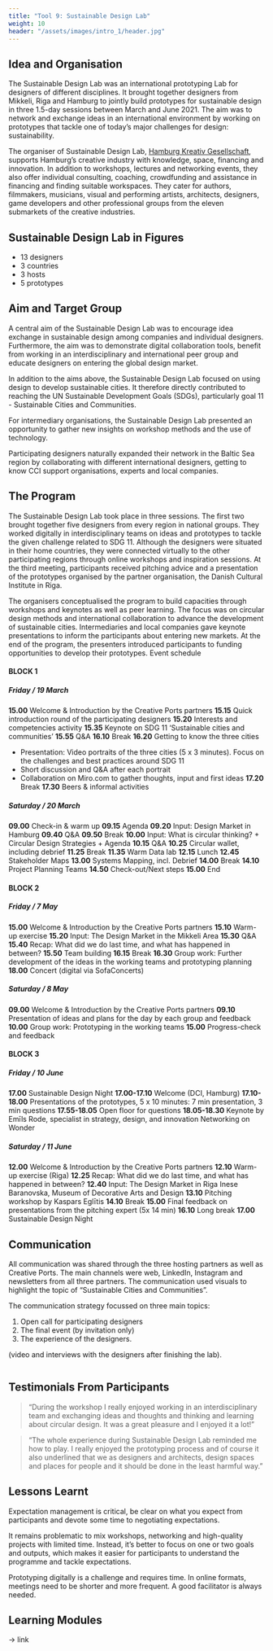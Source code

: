 ```yaml
---
title: "Tool 9: Sustainable Design Lab"
weight: 10
header: "/assets/images/intro_1/header.jpg"
---
```


## Idea and Organisation
The Sustainable Design Lab was an international prototyping Lab for designers of different disciplines. It brought together designers from Mikkeli, Riga and Hamburg to jointly build prototypes for sustainable design in three 1.5-day sessions between March and June 2021. The aim was to network and exchange ideas in an international environment by working on prototypes that tackle one of today’s major challenges for design: sustainability.

The organiser of Sustainable Design Lab, [Hamburg Kreativ Gesellschaft](https://kreativgesellschaft.org/en/), supports Hamburg’s creative industry with knowledge, space, financing and innovation. In addition to workshops, lectures and networking events, they also offer individual consulting, coaching, crowdfunding and assistance in financing and finding suitable workspaces. They cater for authors, filmmakers, musicians, visual and performing artists, architects, designers, game developers and other professional groups from the eleven submarkets of the creative industries.

## Sustainable Design Lab in Figures

* 13 designers
* 3 countries
* 3 hosts
* 5 prototypes

## Aim and Target Group
A central aim of the Sustainable Design Lab was to encourage idea exchange in sustainable design among companies and individual designers. Furthermore, the aim was to demonstrate digital collaboration tools, benefit from working in an interdisciplinary and international peer group and educate designers on entering the global design market.

In addition to the aims above, the Sustainable Design Lab focused on using design to develop sustainable cities. It therefore directly contributed to reaching the UN Sustainable Development Goals (SDGs), particularly goal 11 - Sustainable Cities and Communities.

For intermediary organisations, the Sustainable Design Lab presented an opportunity to gather new insights on workshop methods and the use of technology.

Participating designers naturally expanded their network in the Baltic Sea region by collaborating with different international designers, getting to know CCI support organisations, experts and local companies.

## The Program

The Sustainable Design Lab took place in three sessions. The first two brought together five designers from every region in national groups. They worked digitally in interdisciplinary teams on ideas and prototypes to tackle the given challenge related to SDG 11. Although the designers were situated in their home countries, they were connected virtually to the other participating regions through online workshops and inspiration sessions. At the third meeting, participants received pitching advice and a presentation of the prototypes organised by the partner organisation, the Danish Cultural Institute in Riga.

The organisers conceptualised the program to build capacities through workshops and keynotes as well as peer learning. The focus was on circular design methods and international collaboration to advance the development of sustainable cities.
Intermediaries and local companies gave keynote presentations to inform the participants about entering new markets. At the end of the program, the presenters introduced participants to funding opportunities to develop their prototypes.
Event schedule

#### BLOCK 1

##### Friday / 19 March

**15.00** Welcome & Introduction by the Creative Ports partners
**15.15** Quick introduction round of the participating designers
**15.20** Interests and competencies activity
**15.35** Keynote on SDG 11 ‘Sustainable cities and communities’
**15.55** Q&A
**16.10** Break
**16.20** Getting to know the three cities
  * Presentation: Video portraits of the three cities (5 x 3 minutes). Focus on the challenges and best practices around SDG 11
  * Short discussion and Q&A after each portrait
  * Collaboration on Miro.com to gather thoughts, input and first ideas
**17.20** Break
**17.30** Beers & informal activities

##### Saturday / 20 March

**09.00** Check-in & warm up
**09.15** Agenda
**09.20** Input: Design Market in Hamburg
**09.40** Q&A
**09.50** Break
**10.00** Input: What is circular thinking? + Circular Design Strategies + Agenda
**10.15** Q&A
**10.25** Circular wallet, including debrief
**11.25** Break
**11.35** Warm Data lab
**12.15** Lunch
**12.45** Stakeholder Maps
**13.00** Systems Mapping, incl. Debrief
**14.00** Break
**14.10** Project Planning Teams
**14.50** Check-out/Next steps
**15.00** End

#### BLOCK 2

##### Friday / 7 May

**15.00** Welcome & Introduction by the Creative Ports partners
**15.10** Warm-up exercise
**15.20** Input: The Design Market in the Mikkeli Area
**15.30** Q&A
**15.40** Recap: What did we do last time, and what has happened in between?
**15.50** Team building
**16.15** Break
**16.30** Group work: Further development of the ideas in the working teams and prototyping planning
**18.00** Concert (digital via SofaConcerts)

##### Saturday / 8 May

**09.00** Welcome & Introduction by the Creative Ports partners
**09.10** Presentation of ideas and plans for the day by each group and feedback
**10.00** Group work: Prototyping in the working teams
**15.00** Progress-check and feedback

#### BLOCK 3

##### Friday / 10 June

**17.00** Sustainable Design Night
**17.00-17.10** Welcome (DCI, Hamburg)
**17.10-18.00** Presentations of the prototypes, 5 x 10 minutes: 7 min presentation, 3 min questions
**17.55-18.05** Open floor for questions
**18.05-18.30** Keynote by Emīls Rode, specialist in strategy, design, and innovation Networking on Wonder

##### Saturday / 11 June

**12.00** Welcome & Introduction by the Creative Ports partners
**12.10** Warm-up exercise (Riga)
**12.25** Recap: What did we do last time, and what has happened in between?
**12.40** Input: The Design Market in Riga Inese Baranovska, Museum of Decorative Arts and Design
**13.10** Pitching workshop by Kaspars Eglītis
**14.10** Break
**15.00** Final feedback on presentations from the pitching expert (5x 14 min)
**16.10** Long break
**17.00** Sustainable Design Night

## Communication

All communication was shared through the three hosting partners as well as Creative Ports. The main channels were web, LinkedIn, Instagram and newsletters from all three partners. The communication used visuals to highlight the topic of “Sustainable Cities and Communities”.

The communication strategy focussed on three main topics:
1. Open call for participating designers
2. The final event (by invitation only)
3. The experience of the designers.

(video and interviews with the designers after finishing the lab).

<img src="/assets/images/tool_9/tool9_1.png" alt="" />

## Testimonials From Participants

> “During the workshop I really enjoyed working in an interdisciplinary team and exchanging ideas and thoughts and thinking and learning about circular design. It was a great pleasure and I enjoyed it a lot!”

> “The whole experience during Sustainable Design Lab reminded me how to play. I really enjoyed the prototyping process and of course it also underlined that we as designers and architects, design spaces and places for people and it should be done in the least harmful way.”

## Lessons Learnt

Expectation management is critical, be clear on what you expect from participants and devote some time to negotiating expectations.

It remains problematic to mix workshops, networking and high-quality projects with limited time. Instead, it’s better to focus on one or two goals and outputs, which makes it easier for participants to understand the programme and tackle expectations.

Prototyping digitally is a challenge and requires time. In online formats, meetings need to be shorter and more frequent. A good facilitator is always needed.

## Learning Modules

-> link
